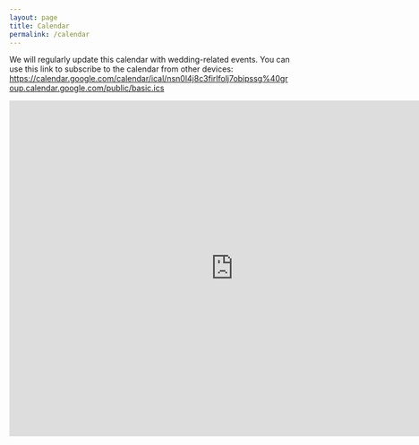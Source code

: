 ```yaml
---
layout: page
title: Calendar
permalink: /calendar
---
```


We will regularly update this calendar with wedding-related events. You can use
this link to subscribe to the calendar from other devices: <a
href="https://calendar.google.com/calendar/ical/nsn0l4j8c3firlfolj7obipssg%40group.calendar.google.com/public/basic.ics">https://calendar.google.com/calendar/ical/nsn0l4j8c3firlfolj7obipssg%40group.calendar.google.com/public/basic.ics</a>

<iframe src="https://calendar.google.com/calendar/embed?src=nsn0l4j8c3firlfolj7obipssg%40group.calendar.google.com&ctz=Europe/Stockholm" style="border: 0" width="800" height="600" frameborder="0" scrolling="no"></iframe>